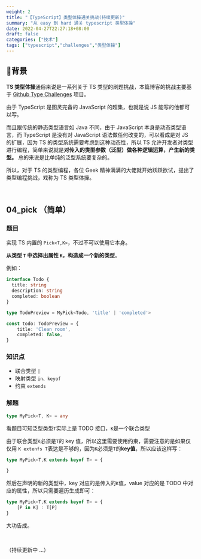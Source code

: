 ```yaml
---
weight: 2
title: "【TypeScript】类型体操通关挑战(持续更新)"
summary: "从 easy 到 hard 通关 typescript 类型体操"
date: 2022-04-27T22:27:18+08:00
draft: false
categories: ["技术"]
tags: ["typescript","challenges","类型体操"]
---
```


## :bookmark:背景

**TS 类型体操**通俗来说是一系列关于 TS 类型的刷题挑战，本篇博客的挑战主要基于 [Github Type Challenges](https://github.com/type-challenges/type-challenges) 项目。

由于 TypeScript 是图灵完备的 JavaScript 的超集，也就是说 JS 能写的他都可以写。

而且跟传统的静态类型语言如 Java 不同，由于 JavaScript 本身是动态类型语言，而 TypeScript 是没有对 JavaScript 语法做任何改变的，可以看成是对 JS 的扩展，因为 TS 的类型系统需要考虑到这种动态性，所以 TS 允许开发者对类型进行编程，简单来说就是**对传入的类型参数（泛型）做各种逻辑运算，产生新的类型。** 总的来说是比单纯的泛型系统要复杂的。

所以，对于 TS 的类型编程，各位 Geek 精神满满的大佬就开始跃跃欲试，提出了类型编程挑战，戏称为 TS 类型体操。

&nbsp;

## 04_pick （简单）

### 题目

实现 TS 内置的 `Pick<T,K>`，不过不可以使用它本身。

**从类型 `T` 中选择出属性 `K`，构造成一个新的类型**。

例如：

```typescript
interface Todo {
  title: string
  description: string
  completed: boolean
}

type TodoPreview = MyPick<Todo, 'title' | 'completed'>

const todo: TodoPreview = {
    title: 'Clean room',
    completed: false,
}
```

### 知识点

* 联合类型 `|`
* 映射类型 `in、keyof`
* 约束 `extends`

### 解题

```typescript
type MyPick<T, K> = any
```

看题目可知泛型类型`T`实际上是 TODO 接口，`K`是一个联合类型

由于联合类型`K`必须是`T`的 key 值，所以这里需要使用约束，需要注意的是如果仅仅用 `K extenfs T`表达是不够的，因为`K`必须是`T`的**key值**，所以应该这样写：

```typescript
type MyPick<T,K extends keyof T> = {
    
}
```

然后在声明的新的类型中，key 对应的是传入的`K`值，value 对应的是 TODO 中对应的属性，所以只需要遍历生成即可：

```typescript
type MyPick<T,K extends keyof T> = {
    [P in K] : T[P]
}
```

大功告成。

&nbsp;

（持续更新中 ...）

